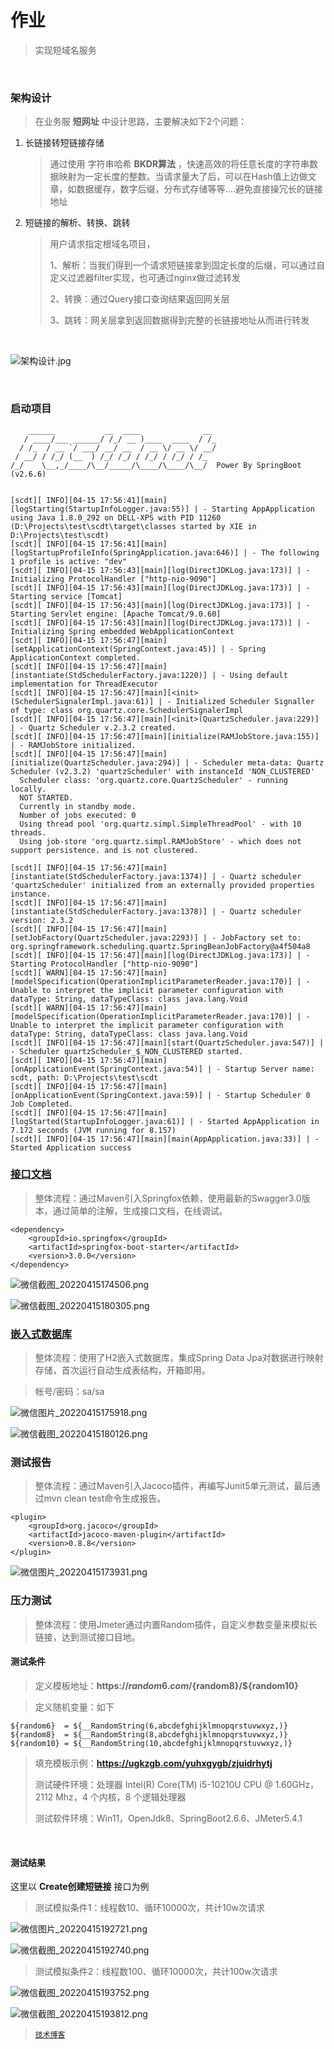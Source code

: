 # 作业

> 实现短域名服务

<br/>

### 架构设计

> 在业务服 **短网址** 中设计思路，主要解决如下2个问题：

1. 长链接转短链接存储
   > 通过使用 字符串哈希 **BKDR算法** ，快速高效的将任意长度的字符串数据映射为一定长度的整数。当请求量大了后，可以在Hash值上边做文章，如数据缓存，数字后缀，分布式存储等等....避免直接操冗长的链接地址
2. 短链接的解析、转换、跳转
   > 用户请求指定根域名项目，
   > 
   > 1、解析：当我们得到一个请求短链接拿到固定长度的后缀，可以通过自定义过滤器filter实现，也可通过nginx做过滤转发
   > 
   > 2、转换：通过Query接口查询结果返回网关层
   > 
   > 3、跳转：网关层拿到返回数据得到完整的长链接地址从而进行转发
   
   <br/>

![架构设计.jpg](images/架构设计.png)

<br/>

### 启动项目

```
    ______           __  ____              __ 
   / ____/___ ______/ /_/ __ )____  ____  / /_
  / /_  / __ `/ ___/ __/ __  / __ \/ __ \/ __/
 / __/ / /_/ (__  ) /_/ /_/ / /_/ / /_/ / /_  
/_/    \__,_/____/\__/_____/\____/\____/\__/  Power By SpringBoot (v2.6.6) 


[scdt][ INFO][04-15 17:56:41][main][logStarting(StartupInfoLogger.java:55)] | - Starting AppApplication using Java 1.8.0_292 on DELL-XPS with PID 11260 (D:\Projects\test\scdt\target\classes started by XIE in D:\Projects\test\scdt)
[scdt][ INFO][04-15 17:56:41][main][logStartupProfileInfo(SpringApplication.java:646)] | - The following 1 profile is active: "dev"
[scdt][ INFO][04-15 17:56:43][main][log(DirectJDKLog.java:173)] | - Initializing ProtocolHandler ["http-nio-9090"]
[scdt][ INFO][04-15 17:56:43][main][log(DirectJDKLog.java:173)] | - Starting service [Tomcat]
[scdt][ INFO][04-15 17:56:43][main][log(DirectJDKLog.java:173)] | - Starting Servlet engine: [Apache Tomcat/9.0.60]
[scdt][ INFO][04-15 17:56:43][main][log(DirectJDKLog.java:173)] | - Initializing Spring embedded WebApplicationContext
[scdt][ INFO][04-15 17:56:47][main][setApplicationContext(SpringContext.java:45)] | - Spring ApplicationContext completed.
[scdt][ INFO][04-15 17:56:47][main][instantiate(StdSchedulerFactory.java:1220)] | - Using default implementation for ThreadExecutor
[scdt][ INFO][04-15 17:56:47][main][<init>(SchedulerSignalerImpl.java:61)] | - Initialized Scheduler Signaller of type: class org.quartz.core.SchedulerSignalerImpl
[scdt][ INFO][04-15 17:56:47][main][<init>(QuartzScheduler.java:229)] | - Quartz Scheduler v.2.3.2 created.
[scdt][ INFO][04-15 17:56:47][main][initialize(RAMJobStore.java:155)] | - RAMJobStore initialized.
[scdt][ INFO][04-15 17:56:47][main][initialize(QuartzScheduler.java:294)] | - Scheduler meta-data: Quartz Scheduler (v2.3.2) 'quartzScheduler' with instanceId 'NON_CLUSTERED'
  Scheduler class: 'org.quartz.core.QuartzScheduler' - running locally.
  NOT STARTED.
  Currently in standby mode.
  Number of jobs executed: 0
  Using thread pool 'org.quartz.simpl.SimpleThreadPool' - with 10 threads.
  Using job-store 'org.quartz.simpl.RAMJobStore' - which does not support persistence. and is not clustered.

[scdt][ INFO][04-15 17:56:47][main][instantiate(StdSchedulerFactory.java:1374)] | - Quartz scheduler 'quartzScheduler' initialized from an externally provided properties instance.
[scdt][ INFO][04-15 17:56:47][main][instantiate(StdSchedulerFactory.java:1378)] | - Quartz scheduler version: 2.3.2
[scdt][ INFO][04-15 17:56:47][main][setJobFactory(QuartzScheduler.java:2293)] | - JobFactory set to: org.springframework.scheduling.quartz.SpringBeanJobFactory@a4f504a8
[scdt][ INFO][04-15 17:56:47][main][log(DirectJDKLog.java:173)] | - Starting ProtocolHandler ["http-nio-9090"]
[scdt][ WARN][04-15 17:56:47][main][modelSpecification(OperationImplicitParameterReader.java:170)] | - Unable to interpret the implicit parameter configuration with dataType: String, dataTypeClass: class java.lang.Void
[scdt][ WARN][04-15 17:56:47][main][modelSpecification(OperationImplicitParameterReader.java:170)] | - Unable to interpret the implicit parameter configuration with dataType: String, dataTypeClass: class java.lang.Void
[scdt][ INFO][04-15 17:56:47][main][start(QuartzScheduler.java:547)] | - Scheduler quartzScheduler_$_NON_CLUSTERED started.
[scdt][ INFO][04-15 17:56:47][main][onApplicationEvent(SpringContext.java:54)] | - Startup Server name: scdt, path: D:\Projects\test\scdt
[scdt][ INFO][04-15 17:56:47][main][onApplicationEvent(SpringContext.java:59)] | - Startup Scheduler 0 Job Completed.
[scdt][ INFO][04-15 17:56:47][main][logStarted(StartupInfoLogger.java:61)] | - Started AppApplication in 7.172 seconds (JVM running for 8.157)
[scdt][ INFO][04-15 17:56:47][main][main(AppApplication.java:33)] | - Started Application success
```

### [接口文档](http://127.0.0.1:9090/swagger-ui/index.html)

> 整体流程：通过Maven引入Springfox依赖，使用最新的Swagger3.0版本，通过简单的注解，生成接口文档，在线调试。

```
<dependency>
    <groupId>io.springfox</groupId>
    <artifactId>springfox-boot-starter</artifactId>
    <version>3.0.0</version>
</dependency>
```

![微信截图_20220415174506.png](images/微信截图_20220415174506.png)

![微信截图_20220415180305.png](images/微信截图_20220415180305.png)

### [嵌入式数据库](http://127.0.0.1:9090/h2)

> 整体流程：使用了H2嵌入式数据库，集成Spring Data Jpa对数据进行映射存储，首次运行自动生成表结构，开箱即用。

> 帐号/密码：sa/sa

![微信图片_20220415175918.png](images/微信图片_20220415175918.png)

![微信截图_20220415180126.png](images/微信截图_20220415180126.png)

### 测试报告

> 整体流程：通过Maven引入Jacoco插件，再编写Junit5单元测试，最后通过mvn clean test命令生成报告。

```
<plugin>
    <groupId>org.jacoco</groupId>
    <artifactId>jacoco-maven-plugin</artifactId>
    <version>0.8.8</version>
</plugin>
```

![微信图片_20220415173931.png](images/微信图片_20220415173931.png)

### 压力测试

> 整体流程：使用Jmeter通过内置Random插件，自定义参数变量来模拟长链接，达到测试接口目地。

#### 测试条件

> 定义模板地址：**https://${random6}.com/${random8}/${random10}**

> 定义随机变量：如下

```
${random6}  = ${__RandomString(6,abcdefghijklmnopqrstuvwxyz,)}
${random8}  = ${__RandomString(8,abcdefghijklmnopqrstuvwxyz,)}
${random10} = ${__RandomString(10,abcdefghijklmnopqrstuvwxyz,)}
```

> 填充模板示例：**https://ugkzgb.com/yuhxgygb/zjuidrhytj**
> 
> 测试硬件环境：处理器  Intel(R) Core(TM) i5-10210U CPU @ 1.60GHz，2112 Mhz，4 个内核，8 个逻辑处理器
> 
> 测试软件环境：Win11，OpenJdk8、SpringBoot2.6.6、JMeter5.4.1

<br/>

#### 测试结果

这里以 **Create创建短链接** 接口为例

> 测试模拟条件1：线程数10、循环10000次，共计10w次请求

![微信图片_20220415192721.png](images/微信图片_20220415192721.png)

![微信截图_20220415192740.png](images/微信截图_20220415192740.png)

> 测试模拟条件2：线程数100、循环10000次，共计100w次请求

![微信截图_20220415193752.png](images/微信图片_20220415193752.png)

![微信截图_20220415193812.png](images/微信截图_20220415193812.png)

> [`技术博客`](http://go168.xyz/)
